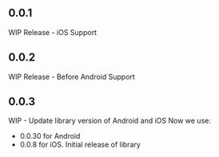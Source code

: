 ## 0.0.1
WIP Release - iOS Support

## 0.0.2
WIP Release - Before Android Support

## 0.0.3
WIP - Update library version of Android and iOS
Now we use:
 - 0.0.30 for Android
 - 0.0.8 for iOS.
Initial release of library

